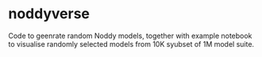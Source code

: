 # noddyverse

Code to geenrate random Noddy models, together with example notebook to visualise randomly selected models from 10K syubset of 1M model suite.
